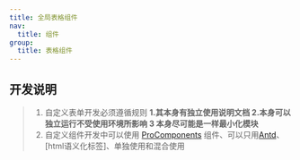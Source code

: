 ```yaml
---
title: 全局表格组件
nav:
  title: 组件
group:
  title: 表格组件
---
```



## 开发说明

> 1. 自定义表单开发必须遵循规则 **1.其本身有独立使用说明文档 2.本身可以独立运行不受使用环境所影响 3 本身尽可能是一样最小化模块**
> 2. 自定义组件开发中可以使用 [ProComponents](https://procomponents.ant.design/components/form) 组件、可以只用[Antd](https://ant.design/components/overview-cn/)、[html语义化标签]、单独使用和混合使用








<API src="./index.tsx" ></API>
